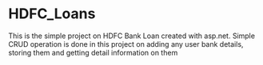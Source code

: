# HDFC_Loans

This is the simple project on HDFC Bank Loan created with asp.net. Simple CRUD operation is done in this project on adding any user bank details, storing them and getting detail information on them
